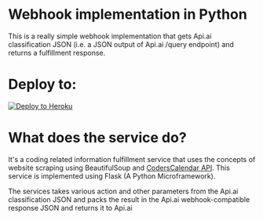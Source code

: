 # Webhook implementation in Python 

This is a really simple webhook implementation that gets Api.ai classification JSON (i.e. a JSON output of Api.ai /query endpoint) and returns a fulfillment response. 

# Deploy to:
[![Deploy to Heroku](https://www.herokucdn.com/deploy/button.svg)](https://heroku.com/deploy)

# What does the service do?
It's a coding related information fulfillment service that uses the concepts of website scraping using BeautifulSoup and  [CodersCalendar API](https://tranquil-caverns-50595.herokuapp.com/). This service is implemented using Flask (A Python Microframework).

The services takes various action and other parameters from the Api.ai classification JSON and packs the result in the Api.ai webhook-compatible response JSON and returns it to Api.ai 


